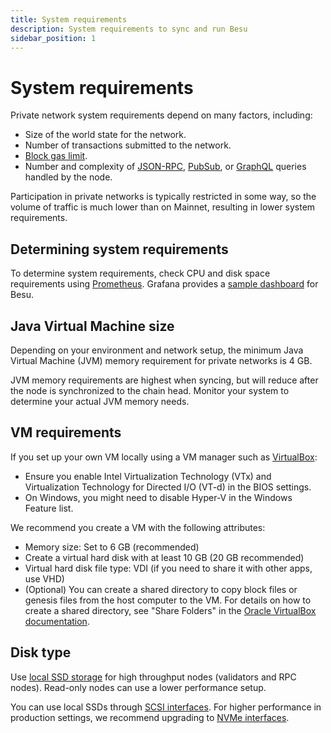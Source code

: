 ```yaml
---
title: System requirements
description: System requirements to sync and run Besu
sidebar_position: 1
---
```


# System requirements

Private network system requirements depend on many factors, including:

- Size of the world state for the network.
- Number of transactions submitted to the network.
- [Block gas limit](../../public-networks/reference/genesis-items.md#genesis-block-parameters).
- Number and complexity of [JSON-RPC](../../public-networks/how-to/use-besu-api/json-rpc.md), [PubSub](../../public-networks/how-to/use-besu-api/rpc-pubsub.md), or [GraphQL](../../public-networks/how-to/use-besu-api/graphql.md) queries handled by the node.

Participation in private networks is typically restricted in some way, so the volume of traffic is much lower than on Mainnet, resulting in lower system requirements.

## Determining system requirements

To determine system requirements, check CPU and disk space requirements using [Prometheus](../../public-networks/how-to/monitor/metrics.md). Grafana provides a [sample dashboard](https://grafana.com/grafana/dashboards/10273) for Besu.

## Java Virtual Machine size

Depending on your environment and network setup, the minimum Java Virtual Machine (JVM) memory requirement for private networks is 4 GB.

JVM memory requirements are highest when syncing, but will reduce after the node is synchronized to the chain head. Monitor your system to determine your actual JVM memory needs.

## VM requirements

If you set up your own VM locally using a VM manager such as [VirtualBox](https://www.oracle.com/virtualization/virtualbox/):

- Ensure you enable Intel Virtualization Technology (VTx) and Virtualization Technology for Directed I/O (VT-d) in the BIOS settings.
- On Windows, you might need to disable Hyper-V in the Windows Feature list.

We recommend you create a VM with the following attributes:

- Memory size: Set to 6 GB (recommended)
- Create a virtual hard disk with at least 10 GB (20 GB recommended)
- Virtual hard disk file type: VDI (if you need to share it with other apps, use VHD)
- (Optional) You can create a shared directory to copy block files or genesis files from the host computer to the VM. For details on how to create a shared directory, see "Share Folders" in the [Oracle VirtualBox documentation].

## Disk type

Use [local SSD storage](https://cloud.google.com/compute/docs/disks) for high throughput nodes (validators and RPC nodes). Read-only nodes can use a lower performance setup.

You can use local SSDs through [SCSI interfaces](https://en.wikipedia.org/wiki/SCSI). For higher performance in production settings, we recommend upgrading to [NVMe interfaces](https://cloud.google.com/compute/docs/disks/local-ssd#performance).

<!-- Links -->

[Oracle VirtualBox documentation]: https://docs.oracle.com/en/virtualization/virtualbox/6.1/user/
